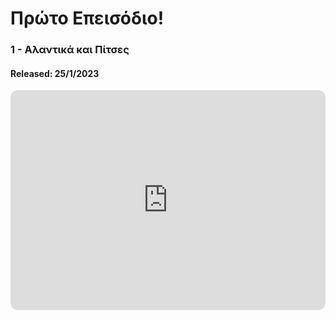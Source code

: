 

# Πρώτο Επεισόδιο!
### 1 - Αλαντικά και Πίτσες
#### Released: 25/1/2023
<iframe style="border-radius:12px" src="https://open.spotify.com/embed/episode/2Vp7UdSnYpX4Jldd5exkqt?utm_source=generator" width="100%" height="352" frameBorder="0" allowfullscreen="" allow="autoplay; clipboard-write; encrypted-media; fullscreen; picture-in-picture" loading="lazy"></iframe>  
<br /><br />

<!-- ## Όλα τα επεισόδια
<iframe style="border-radius:12px" src="https://open.spotify.com/embed/episode/2Vp7UdSnYpX4Jldd5exkqt?utm_source=generator" width="100%" height="352" frameBorder="0" allowfullscreen="" allow="autoplay; clipboard-write; encrypted-media; fullscreen; picture-in-picture" loading="lazy"></iframe>
<br />
<iframe style="border-radius:12px" src="https://open.spotify.com/embed/episode/2Vp7UdSnYpX4Jldd5exkqt?utm_source=generator" width="100%" height="352" frameBorder="0" allowfullscreen="" allow="autoplay; clipboard-write; encrypted-media; fullscreen; picture-in-picture" loading="lazy"></iframe> -->
